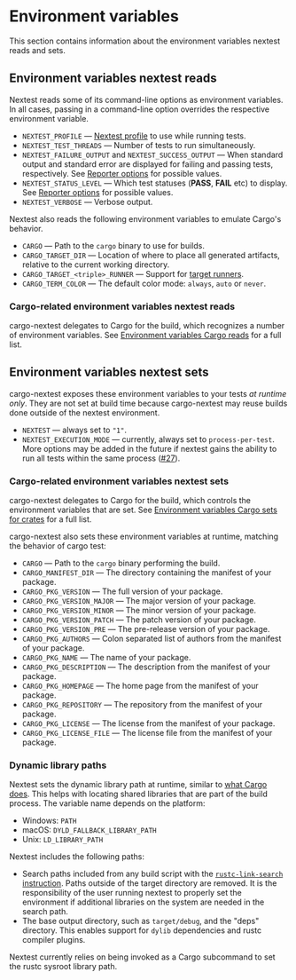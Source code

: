 # Environment variables

This section contains information about the environment variables nextest reads and sets.

## Environment variables nextest reads

Nextest reads some of its command-line options as environment variables. In all cases, passing in a command-line option overrides the respective environment variable.

* `NEXTEST_PROFILE` — [Nextest profile](configuration.md#profiles) to use while running tests.
* `NEXTEST_TEST_THREADS` — Number of tests to run simultaneously.
* `NEXTEST_FAILURE_OUTPUT` and `NEXTEST_SUCCESS_OUTPUT` — When standard output and standard error are displayed for failing and passing tests, respectively. See [Reporter options](other-options.md#reporter-options) for possible values.
* `NEXTEST_STATUS_LEVEL` — Which test statuses (**PASS**, **FAIL** etc) to display. See [Reporter options](other-options.md#reporter-options) for possible values.
* `NEXTEST_VERBOSE` — Verbose output.

Nextest also reads the following environment variables to emulate Cargo's behavior.

* `CARGO` — Path to the `cargo` binary to use for builds.
* `CARGO_TARGET_DIR` — Location of where to place all generated artifacts, relative to the current working directory.
* `CARGO_TARGET_<triple>_RUNNER` — Support for [target runners](target-runners.md).
* `CARGO_TERM_COLOR` — The default color mode: `always`, `auto` or `never`.

### Cargo-related environment variables nextest reads

cargo-nextest delegates to Cargo for the build, which recognizes a number of environment variables. See [Environment variables Cargo reads](https://doc.rust-lang.org/cargo/reference/environment-variables.html#environment-variables-cargo-reads) for a full list.

## Environment variables nextest sets

cargo-nextest exposes these environment variables to your tests *at runtime only*. They are not set at build time because cargo-nextest may reuse builds done outside of the nextest environment.

* `NEXTEST` — always set to `"1"`.
* `NEXTEST_EXECUTION_MODE` — currently, always set to `process-per-test`. More options may be added in the future if nextest gains the ability to run all tests within the same process ([#27]).

[#27]: https://github.com/nextest-rs/nextest/issues/27

### Cargo-related environment variables nextest sets

cargo-nextest delegates to Cargo for the build, which controls the environment variables that are set. See [Environment variables Cargo sets for crates](https://doc.rust-lang.org/cargo/reference/environment-variables.html#environment-variables-cargo-sets-for-crates) for a full list.

cargo-nextest also sets these environment variables at runtime, matching the behavior of cargo test:

* `CARGO` — Path to the `cargo` binary performing the build.
* `CARGO_MANIFEST_DIR` — The directory containing the manifest of your package.
* `CARGO_PKG_VERSION` — The full version of your package.
* `CARGO_PKG_VERSION_MAJOR` — The major version of your package.
* `CARGO_PKG_VERSION_MINOR` — The minor version of your package.
* `CARGO_PKG_VERSION_PATCH` — The patch version of your package.
* `CARGO_PKG_VERSION_PRE` — The pre-release version of your package.
* `CARGO_PKG_AUTHORS` — Colon separated list of authors from the manifest of your package.
* `CARGO_PKG_NAME` — The name of your package.
* `CARGO_PKG_DESCRIPTION` — The description from the manifest of your package.
* `CARGO_PKG_HOMEPAGE` — The home page from the manifest of your package.
* `CARGO_PKG_REPOSITORY` — The repository from the manifest of your package.
* `CARGO_PKG_LICENSE` — The license from the manifest of your package.
* `CARGO_PKG_LICENSE_FILE` — The license file from the manifest of your package.

### Dynamic library paths

Nextest sets the dynamic library path at runtime, similar to [what Cargo does](https://doc.rust-lang.org/cargo/reference/environment-variables.html#dynamic-library-paths). This helps with locating shared libraries that are part of the build process. The variable name depends on the platform:

* Windows: `PATH`
* macOS: `DYLD_FALLBACK_LIBRARY_PATH`
* Unix: `LD_LIBRARY_PATH`

Nextest includes the following paths:

* Search paths included from any build script with the [`rustc-link-search` instruction]. Paths outside of the target directory are removed. It is the responsibility of the user running nextest to properly set the environment if additional libraries on the system are needed in the search path.
* The base output directory, such as `target/debug`, and the "deps" directory. This enables support for `dylib` dependencies and rustc compiler plugins.

Nextest currently relies on being invoked as a Cargo subcommand to set the rustc sysroot library path.

[`rustc-link-search` instruction]: https://doc.rust-lang.org/cargo/reference/build-scripts.html#rustc-link-search

